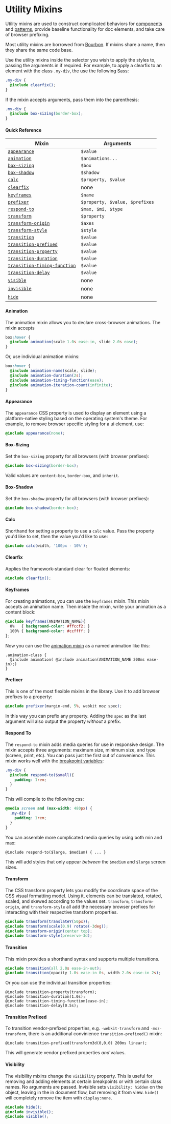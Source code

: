 # Utility Mixins

Utility mixins are used to construct complicated behaviors for [components](../components) and [patterns](../patterns), provide baseline functionality for doc elements, and take care of browser prefixing.

Most utility mixins are borrowed from [Bourbon](http://bourbon.io/). If mixins share a name, then they share the same code base.

Use the utility mixins inside the selector you wish to apply the styles to, passing the arguments in if required. For example, to apply a clearfix to an element with the class `.my-div`, the use the following Sass:

```scss
.my-div {
  @include clearfix();
}
```

If the mixin accepts arguments, pass them into the parenthesis:

```scss
.my-div {
  @include box-sizing(border-box);
}
```

#### Quick Reference

| Mixin                                         | Arguments                      |
| --------------------------------------------- | ------------------------------ |
| [`appearance`](#appearance)                   | `$value`                       |
| [`animation`](#animation)                     | `$animations...`               |
| [`box-sizing`](#box-sizing)                   | `$box`                         |
| [`box-shadow`](#box-shadow)                   | `$shadow`                      |
| [`calc`](#calc)                               | `$property, $value`            |
| [`clearfix`](#clearfix)                       | none                           |
| [`keyframes`](#keyframes)                     | `$name`                        |
| [`prefixer`](#prefixer)                       | `$property, $value, $prefixes` |
| [`respond-to`](#respond-to)                   | `$max, $mi, $type`             |
| [`transform`](#transform)                     | `$property`                    |
| [`transform-origin`](#transform)              | `$axes`                        |
| [`transform-style`](#transform)               | `$style`                       |
| [`transition`](#transition)                   | `$value`                       |
| [`transition-prefixed`](#transition-prefixed) | `$value`                       |
| [`transition-property`](#transition)          | `$value`                       |
| [`transition-duration`](#transition)          | `$value`                       |
| [`transition-timing-function`](#transition)   | `$value`                       |
| [`transition-delay`](#transition)             | `$value`                       |
| [`visible`](#visibility)                      | none                           |
| [`invisible`](#visibility)                    | none                           |
| [`hide`](#visibility)                         | none                           |

#### Animation

The animation mixin allows you to declare cross-browser animations. The mixin accepts

```scss
box:hover {
  @include animation(scale 1.0s ease-in, slide 2.0s ease);
}
```

Or, use individual animation mixins:

```scss
box:hover {
  @include animation-name(scale, slide);
  @include animation-duration(2s);
  @include animation-timing-function(ease);
  @include animation-iteration-count(infinite);
}
```

#### Appearance

The `appearance` CSS property is used to display an element using a platform-native styling based on the operating system's theme. For example, to remove browser specific styling for a ui element, use:

```scss
@include appearance(none);
```

#### Box-Sizing

Set the `box-sizing` property for all browsers (with browser prefixes):

```scss
@include box-sizing(border-box);
```

Valid values are `content-box`, `border-box`, and `inherit`.

#### Box-Shadow

Set the `box-shadow` property for all browsers (with browser prefixes):

```scss
@include box-shadow(border-box);
```

#### Calc

Shorthand for setting a property to use a `calc` value. Pass the property you'd like to set, then the value you'd like to use:

```scss
@include calc(width, '100px - 10%');
```

#### Clearfix

Applies the framework-standard clear for floated elements:

```scss
@include clearfix();
```

#### Keyframes

For creating animations, you can use the `keyframes` mixin. This mixin accepts an animation name. Then inside the mixin, write your animation as a content block:

```scss
@include keyframes(ANIMATION_NAME){
  0%   { background-color: #ffccf2; }
  100% { background-color: #ccffff; }
};
```

Now you can use the [animation mixin](#animation) as a named animation like this:

```
.animation-class {
  @include animation( @include animation(ANIMATION_NAME 200ms ease-in);)
}
```

#### Prefixer

This is one of the most flexible mixins in the library. Use it to add browser prefixes to a property:

```scss
@include prefixer(margin-end, 5%, webkit moz spec);
```

In this way you can prefix any property. Adding the `spec` as the last argument will also output the property *without* a prefix.

#### Respond To

The `respond-to` mixin adds media queries for use in responsive design. The mixin accepts three arguments: maximum size, minimum size, and type (screen, print, etc). You can pass just the first out of convenience. This mixin works well with the [breakpoint variables](../sass#breakpoints):

```scss
.my-div {
  @include respond-to($small){
    padding: 1rem;
  }
}
```

This will compile to the following css:

```css
@media screen and (max-width: 480px) {
  .my-div {
    padding: 1rem;
  }
}
```

You can assemble more complicated media queries by using both min and max:

```
@include respond-to($large, $medium) { ... }
```

This will add styles that only appear *between* the `$medium` and `$large` screen sizes.

#### Transform

The CSS transform property lets you modify the coordinate space of the CSS visual formatting model. Using it, elements can be translated, rotated, scaled, and skewed according to the values set. `transform`, `transform-origin`, and `transform-style` all add the necessary browser prefixes for interacting with their respective transform properties.

```scss
@include transform(translateY(50px));
@include transform(scale(0.9) rotate(-3deg));
@include transform-origin(center top);
@include transform-style(preserve-3d);
```

#### Transition

This mixin provides a shorthand syntax and supports multiple transitions.

```scss
@include transition(all 2.0s ease-in-out);
@include transition(opacity 1.0s ease-in 0s, width 2.0s ease-in 2s);
```

Or you can use the individual transition properties:

```
@include transition-property(transform);
@include transition-duration(1.0s);
@include transition-timing-function(ease-in);
@include transition-delay(0.5s);
```

#### Transition Prefixed

To transition vendor-prefixed properties, e.g. `-webkit-transform` and `-moz-transform`, there is an additional convinience `transition-prefixed()` mixin:

```
@include transition-prefixed(transform3d(0,0,0) 200ms linear);
```

This will generate vendor prefixed properties *and* values.

#### Visibility

The visibility mixins change the `visibility` property. This is useful for removing and adding elements at certain breakpoints or with certain class names. No arguments are passed. Invisible sets `visibility: hidden` on the object, leaving in the in document flow, but removing it from view. `hide()` will completely remove the item with `display:none`.

```scss
@include hide();
@include invisible();
@include visible();
```
